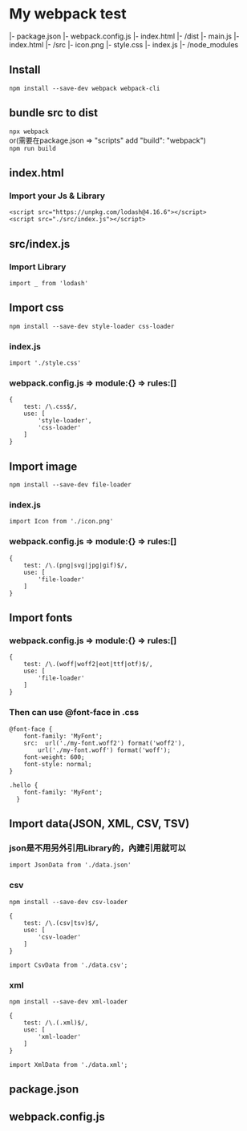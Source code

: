 # My webpack test

|- package.json
|- webpack.config.js
|- index.html
|- /dist
  |- main.js
  |- index.html
|- /src
  |- icon.png
  |- style.css
  |- index.js
|- /node_modules

## Install
```npm install --save-dev webpack webpack-cli```

## bundle src to dist
```npx webpack```  
or(需要在package.json => "scripts" add "build": "webpack")  
```npm run build```

## index.html
### Import your Js & Library
```
<script src="https://unpkg.com/lodash@4.16.6"></script>
<script src="./src/index.js"></script>
```
## src/index.js
### Import Library
```
import _ from 'lodash'
```
## Import css
```npm install --save-dev style-loader css-loader```
### index.js
```
import './style.css'
```
### webpack.config.js => module:{} => rules:[]
```
{
    test: /\.css$/,
    use: [
        'style-loader',
        'css-loader'
    ]
}
```
## Import image
```npm install --save-dev file-loader```
### index.js
```
import Icon from './icon.png'
```
### webpack.config.js => module:{} => rules:[]
```
{
    test: /\.(png|svg|jpg|gif)$/,
    use: [
        'file-loader'
    ]
}
```

## Import fonts
### webpack.config.js => module:{} => rules:[]
```
{
    test: /\.(woff|woff2|eot|ttf|otf)$/,
    use: [
        'file-loader'
    ]
}
```
### Then can use @font-face in .css 
```
@font-face {
    font-family: 'MyFont';
    src:  url('./my-font.woff2') format('woff2'),
        url('./my-font.woff') format('woff');
    font-weight: 600;
    font-style: normal;
}

.hello {
    font-family: 'MyFont';
  }
```
## Import data(JSON, XML, CSV, TSV)
### json是不用另外引用Library的，內建引用就可以
```import JsonData from './data.json'```
### csv
```npm install --save-dev csv-loader```
```
{
    test: /\.(csv|tsv)$/,
    use: [
        'csv-loader'
    ]
}
```
```
import CsvData from './data.csv';
```
### xml
```npm install --save-dev xml-loader```
```
{
    test: /\.(.xml)$/,
    use: [
        'xml-loader'
    ]
}
```
```
import XmlData from './data.xml';
```
## package.json


## webpack.config.js

